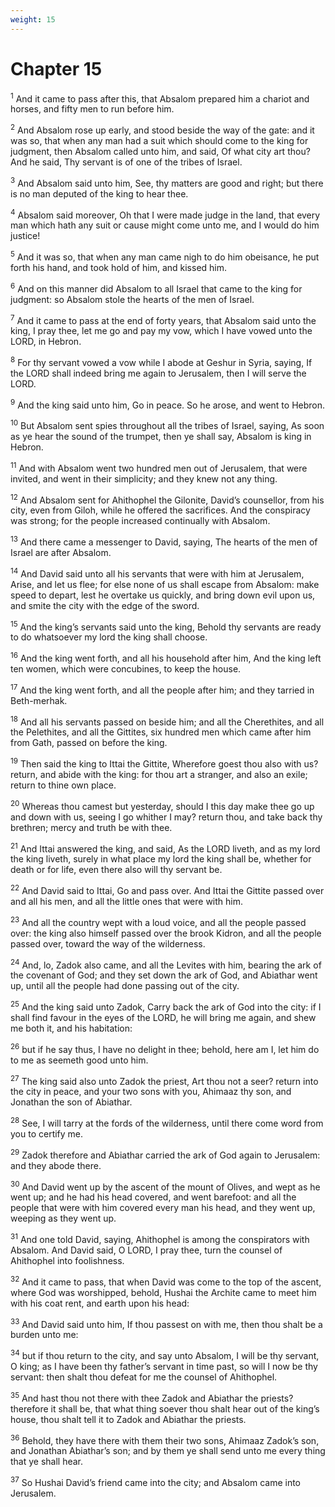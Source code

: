 ```yaml
---
weight: 15
---
```


# Chapter 15

<sup>1</sup> And it came to pass after this, that Absalom prepared him a chariot and horses, and fifty men to run before him. 

<sup>2</sup> And Absalom rose up early, and stood beside the way of the gate: and it was so, that when any man had a suit which should come to the king for judgment, then Absalom called unto him, and said, Of what city art thou? And he said, Thy servant is of one of the tribes of Israel. 

<sup>3</sup> And Absalom said unto him, See, thy matters are good and right; but there is no man deputed of the king to hear thee. 

<sup>4</sup> Absalom said moreover, Oh that I were made judge in the land, that every man which hath any suit or cause might come unto me, and I would do him justice! 

<sup>5</sup> And it was so, that when any man came nigh to do him obeisance, he put forth his hand, and took hold of him, and kissed him. 

<sup>6</sup> And on this manner did Absalom to all Israel that came to the king for judgment: so Absalom stole the hearts of the men of Israel. 

<sup>7</sup> And it came to pass at the end of forty years, that Absalom said unto the king, I pray thee, let me go and pay my vow, which I have vowed unto the LORD, in Hebron. 

<sup>8</sup> For thy servant vowed a vow while I abode at Geshur in Syria, saying, If the LORD shall indeed bring me again to Jerusalem, then I will serve the LORD. 

<sup>9</sup> And the king said unto him, Go in peace. So he arose, and went to Hebron. 

<sup>10</sup> But Absalom sent spies throughout all the tribes of Israel, saying, As soon as ye hear the sound of the trumpet, then ye shall say, Absalom is king in Hebron. 

<sup>11</sup> And with Absalom went two hundred men out of Jerusalem, that were invited, and went in their simplicity; and they knew not any thing. 

<sup>12</sup> And Absalom sent for Ahithophel the Gilonite, David’s counsellor, from his city, even from Giloh, while he offered the sacrifices. And the conspiracy was strong; for the people increased continually with Absalom. 

<sup>13</sup> And there came a messenger to David, saying, The hearts of the men of Israel are after Absalom. 

<sup>14</sup> And David said unto all his servants that were with him at Jerusalem, Arise, and let us flee; for else none of us shall escape from Absalom: make speed to depart, lest he overtake us quickly, and bring down evil upon us, and smite the city with the edge of the sword. 

<sup>15</sup> And the king’s servants said unto the king, Behold thy servants are ready to do whatsoever my lord the king shall choose. 

<sup>16</sup> And the king went forth, and all his household after him, And the king left ten women, which were concubines, to keep the house. 

<sup>17</sup> And the king went forth, and all the people after him; and they tarried in Beth-merhak. 

<sup>18</sup> And all his servants passed on beside him; and all the Cherethites, and all the Pelethites, and all the Gittites, six hundred men which came after him from Gath, passed on before the king. 

<sup>19</sup> Then said the king to Ittai the Gittite, Wherefore goest thou also with us? return, and abide with the king: for thou art a stranger, and also an exile; return to thine own place. 

<sup>20</sup> Whereas thou camest but yesterday, should I this day make thee go up and down with us, seeing I go whither I may? return thou, and take back thy brethren; mercy and truth be with thee. 

<sup>21</sup> And Ittai answered the king, and said, As the LORD liveth, and as my lord the king liveth, surely in what place my lord the king shall be, whether for death or for life, even there also will thy servant be. 

<sup>22</sup> And David said to Ittai, Go and pass over. And Ittai the Gittite passed over and all his men, and all the little ones that were with him. 

<sup>23</sup> And all the country wept with a loud voice, and all the people passed over: the king also himself passed over the brook Kidron, and all the people passed over, toward the way of the wilderness. 

<sup>24</sup> And, lo, Zadok also came, and all the Levites with him, bearing the ark of the covenant of God; and they set down the ark of God, and Abiathar went up, until all the people had done passing out of the city. 

<sup>25</sup> And the king said unto Zadok, Carry back the ark of God into the city: if I shall find favour in the eyes of the LORD, he will bring me again, and shew me both it, and his habitation: 

<sup>26</sup> but if he say thus, I have no delight in thee; behold, here am I, let him do to me as seemeth good unto him. 

<sup>27</sup> The king said also unto Zadok the priest, Art thou not a seer? return into the city in peace, and your two sons with you, Ahimaaz thy son, and Jonathan the son of Abiathar. 

<sup>28</sup> See, I will tarry at the fords of the wilderness, until there come word from you to certify me. 

<sup>29</sup> Zadok therefore and Abiathar carried the ark of God again to Jerusalem: and they abode there. 

<sup>30</sup> And David went up by the ascent of the mount of Olives, and wept as he went up; and he had his head covered, and went barefoot: and all the people that were with him covered every man his head, and they went up, weeping as they went up. 

<sup>31</sup> And one told David, saying, Ahithophel is among the conspirators with Absalom. And David said, O LORD, I pray thee, turn the counsel of Ahithophel into foolishness. 

<sup>32</sup> And it came to pass, that when David was come to the top of the ascent, where God was worshipped, behold, Hushai the Archite came to meet him with his coat rent, and earth upon his head: 

<sup>33</sup> And David said unto him, If thou passest on with me, then thou shalt be a burden unto me: 

<sup>34</sup> but if thou return to the city, and say unto Absalom, I will be thy servant, O king; as I have been thy father’s servant in time past, so will I now be thy servant: then shalt thou defeat for me the counsel of Ahithophel. 

<sup>35</sup> And hast thou not there with thee Zadok and Abiathar the priests? therefore it shall be, that what thing soever thou shalt hear out of the king’s house, thou shalt tell it to Zadok and Abiathar the priests. 

<sup>36</sup> Behold, they have there with them their two sons, Ahimaaz Zadok’s son, and Jonathan Abiathar’s son; and by them ye shall send unto me every thing that ye shall hear. 

<sup>37</sup> So Hushai David’s friend came into the city; and Absalom came into Jerusalem. 


